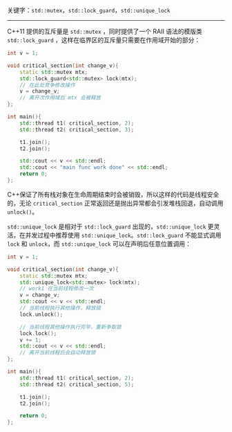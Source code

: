
关键字：`std::mutex`，`std::lock_guard`，`std::unique_lock`

---

C++11 提供的互斥量是 `std::mutex` ，同时提供了一个 RAII 语法的模版类 `std::lock_guard` ，这样在临界区的互斥量只需要在作用域开始的部分：

```cpp
int v = 1;

void critical_section(int change_v){
    static std::mutex mtx;
    std::lock_guard<std::mutex> lock(mtx);
	// 在此处竞争修改操作
    v = change_v;
	// 离开次作用域后 mtx 会被释放
};

int main(){
    std::thread t1( critical_section, 2);
    std::thread t2( critical_section, 3);

    t1.join();
    t2.join();

    std::cout << v << std::endl;
    std::cout << "main func work done" << std::endl;
    return 0;
};
```

C++保证了所有栈对象在生命周期结束时会被销毁，所以这样的代码是线程安全的，无论 `critical_section` 正常返回还是抛出异常都会引发堆栈回退，自动调用 `unlock()`。

`std::unique_lock` 是相对于 `std::lock_guard` 出现的，`std::unique_lock` 更灵活，在并发过程中推荐使用 `std::unique_lock`。`std::lock_guard` 不能显式调用 `lock` 和 `unlock`，而 `std::unique_lock` 可以在声明后任意位置调用：

```cpp
int v = 1;

void critical_section(int change_v){
    static std::mutex mtx;
    std::unique_lock<std::mutex> lock(mtx);
	// work1 在当前线程修改一次
    v = change_v;
    std::cout << v << std::endl;
	// 当前线程执行其他操作，释放锁
    lock.unlock();

	// 当前线程其他操作执行完毕，重新争取锁 
    lock.lock();
    v += 1;
    std::cout << v << std::endl;
    // 离开当前线程后会自动释放锁
};

int main(){
    std::thread t1( critical_section, 2);
    std::thread t2( critical_section, 5);

    t1.join();
    t2.join();

    return 0;
};
```

